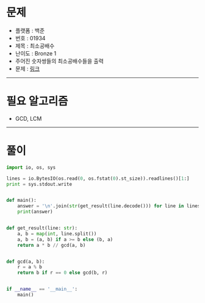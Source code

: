 # 문제
- 플랫폼 : 백준
- 번호 : 01934
- 제목 : 최소공배수
- 난이도 : Bronze 1
- 주어진 숫자쌍들의 최소공배수들을 출력
- 문제 : <a href="https://www.acmicpc.net/problem/1934" target="_blank">링크</a>

---

# 필요 알고리즘
- GCD, LCM

---

# 풀이
```python
import io, os, sys

lines = io.BytesIO(os.read(0, os.fstat(0).st_size)).readlines()[1:]
print = sys.stdout.write


def main():
    answer = '\n'.join(str(get_result(line.decode())) for line in lines)
    print(answer)


def get_result(line: str):
    a, b = map(int, line.split())
    a, b = (a, b) if a >= b else (b, a)
    return a * b // gcd(a, b)


def gcd(a, b):
    r = a % b
    return b if r == 0 else gcd(b, r)


if __name__ == '__main__':
    main()
```
